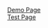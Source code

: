 [Demo Page](https://landyhsiao.github.io/7tao-activity/)  
[Test Page](https://landyhsiao.github.io/7tao-activity/test.html)  